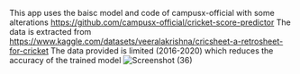 This app uses the baisc model and code of campusx-official with some alterations 
https://github.com/campusx-official/cricket-score-predictor
The data is extracted from https://www.kaggle.com/datasets/veeralakrishna/cricsheet-a-retrosheet-for-cricket
The data provided is limited (2016-2020) which reduces the accuracy of the trained model
![Screenshot (36)](https://github.com/MoizAhmad924/PSL-score-predictor/assets/141162811/20fa76c4-a8b2-4a18-a649-13f13a973323)
